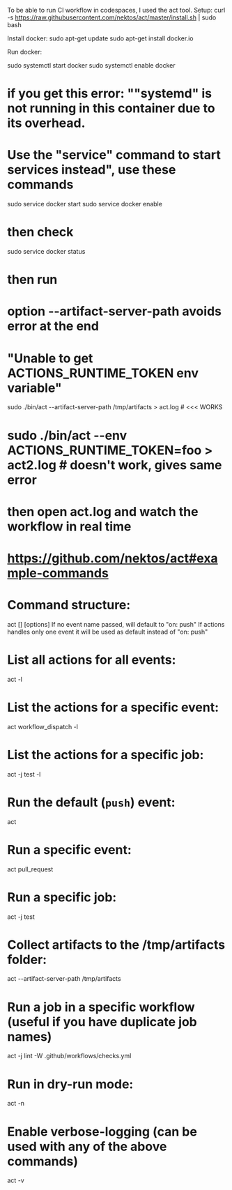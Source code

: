 To be able to run CI workflow in codespaces, I used the act tool.
Setup:
curl -s https://raw.githubusercontent.com/nektos/act/master/install.sh | sudo bash

Install docker:
sudo apt-get update
sudo apt-get install docker.io

Run docker:

sudo systemctl start docker
sudo systemctl enable docker

# if you get this error: ""systemd" is not running in this container due to its overhead.
# Use the "service" command to start services instead", use these commands
sudo service docker start
sudo service docker enable

# then check
sudo service docker status

# then run

# option --artifact-server-path avoids error at the end
#    "Unable to get ACTIONS_RUNTIME_TOKEN env variable"
sudo ./bin/act  --artifact-server-path /tmp/artifacts > act.log  # <<< WORKS
# sudo ./bin/act  --env ACTIONS_RUNTIME_TOKEN=foo > act2.log  # doesn't work, gives same error
# then open act.log and watch the workflow in real time


# https://github.com/nektos/act#example-commands
# Command structure:
act [<event>] [options]
If no event name passed, will default to "on: push"
If actions handles only one event it will be used as default instead of "on: push"

# List all actions for all events:
act -l

# List the actions for a specific event:
act workflow_dispatch -l

# List the actions for a specific job:
act -j test -l

# Run the default (`push`) event:
act

# Run a specific event:
act pull_request

# Run a specific job:
act -j test

# Collect artifacts to the /tmp/artifacts folder:
act --artifact-server-path /tmp/artifacts

# Run a job in a specific workflow (useful if you have duplicate job names)
act -j lint -W .github/workflows/checks.yml

# Run in dry-run mode:
act -n

# Enable verbose-logging (can be used with any of the above commands)
act -v

